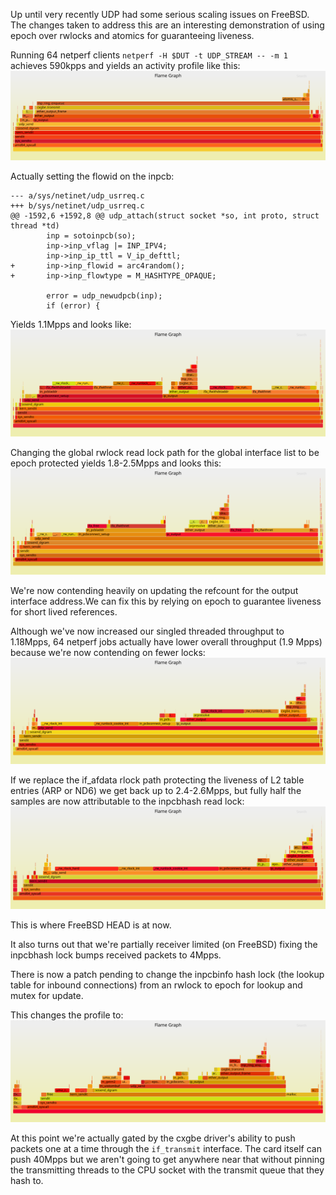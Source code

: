 Up until very recently UDP had some serious scaling issues on FreeBSD. The
changes taken to address this are an interesting demonstration of using
epoch over rwlocks and atomics for guaranteeing liveness.


Running 64 netperf clients `netperf -H $DUT -t UDP_STREAM -- -m 1` achieves 590kpps and yields an activity profile like this:
[![](/media/svg/2018.05.11/udpsender.svg)](/media/svg/2018.05.11/udpsender.svg)


Actually setting the flowid on the inpcb:
```
--- a/sys/netinet/udp_usrreq.c
+++ b/sys/netinet/udp_usrreq.c
@@ -1592,6 +1592,8 @@ udp_attach(struct socket *so, int proto, struct thread *td)
        inp = sotoinpcb(so);
        inp->inp_vflag |= INP_IPV4;
        inp->inp_ip_ttl = V_ip_defttl;
+       inp->inp_flowid = arc4random();
+       inp->inp_flowtype = M_HASHTYPE_OPAQUE;
 
        error = udp_newudpcb(inp);
        if (error) {
```

Yields 1.1Mpps and looks like:
[![](/media/svg/2018.05.11/udpsender2.svg)](/media/svg/2018.05.11/udpsender2.svg)

Changing the global rwlock read lock path for the global interface list to be epoch protected yields 1.8-2.5Mpps and looks this:
[![](/media/svg/2018.05.11/udpsender3.svg)](/media/svg/2018.05.11/udpsender3.svg)

We're now contending heavily on updating the refcount for the output interface address.We can fix this by relying on epoch to guarantee liveness for short lived references.

Although we've now increased our singled threaded throughput to 1.18Mpps, 64 netperf jobs actually have lower overall throughput (1.9 Mpps) because we're now contending on fewer locks:
[![](/media/svg/2018.05.11/udpsender4.svg)](/media/svg/2018.05.11/udpsender4.svg)

If we replace the if_afdata rlock path protecting the liveness of L2 table entries (ARP or ND6) we get back up to 2.4-2.6Mpps,
but fully half the samples are now attributable to the inpcbhash read lock:
[![](/media/svg/2018.05.11/udpsender5.svg)](/media/svg/2018.05.11/udpsender5.svg)

This is where FreeBSD HEAD is at now.

It also turns out that we're partially receiver limited (on FreeBSD) fixing the inpcbhash lock bumps received packets to 4Mpps.

There is now a patch pending to change the inpcbinfo hash lock (the lookup table for inbound connections) from an rwlock to epoch for lookup and mutex for update.

This changes the profile to:
[![](/media/svg/2018.05.11/udpsender6.svg)](/media/svg/2018.05.11/udpsender6.svg)

At this point we're actually gated by the cxgbe driver's ability to push packets one at a time through the `if_transmit` interface. The card itself can push 40Mpps but we aren't going to get anywhere near that without pinning the transmitting threads to the CPU socket with the transmit queue that they hash to.





